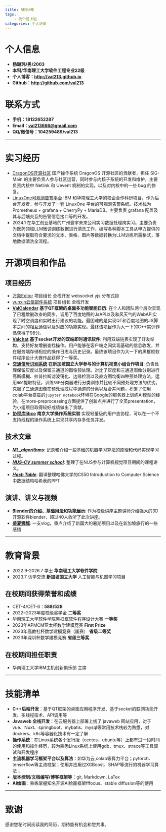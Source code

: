 ```yaml
---
title: RESUME
tags: 
	- 找个班上啦
categories: 个人记录
---
```

# 个人信息
 - **杨璐玮/男/2003**
 - **本科/华南理工大学软件工程专业22级**
 - **个人博客：http://val213.github.io**
 - **Github：http://github.com/val213**

# 联系方式
 - **手机：18122652287**
 - **Email：val213666@gmail.com**
 - **QQ/微信号：104259489/val213**
---
# 实习经历
- [DragonOS开源社区]() 国产操作系统 DragonOS 开源社区的贡献者，担任 SIG-Main 的主要负责人参与社区运营，同时参与内核子系统的开发和维护，主要负责内核中 Netlink 和 Uevent 机制的实现，以及对内核中的一些 bug 的修复。
- [LinuxOne可观测告警平台]() IBM 和华南理工大学的校企合作科研项目，作为后台开发者，参与开发了一套 LinuxOne 平台的可观测告警系统。技术栈为 Prometheus + grafana + CherryPy + MariaDB。主要负责 grafana 配置及其与后端交互的告警信息接口等的开发。
- 2024.1 在华工创业基地的广州寰宇未来公司实习数据处理岗实习。主要负责为医药领域LLM微调训练数据进行清洗工作，编写各种脚本工具从甲方提供的文档中提取符合要求的文本、表格、图片等数据转换为LLM训练所需格式，落地数据清洗全流程。
# 开源项目和作品
## 项目经历

- [万象Editor]() 项目组长 全栈开发 websocket yjs 分布式锁
- [yunxin云信邮件系统]() 项目组长 全栈开发 
- [**ValCalendar**](http://github.com/val213/ValCalendar) **基于QT框架的桌面多功能智能日历**: 在个人和团队两个层次实现了日程增删改查的同步，调用了百度地图的JsAPI以及和风天气的WebAPI实现了时空调度和实时出行建议的功能。最困难的是实现QT和百度地图的JS脚本之间的相互通信以及对应的功能实现。最终该项目作为大一下的C++实训作品获得了98分。
- [**Valchat**]() **基于socket开发的双端即时通讯软件**: 利用双端链表实现了好友结构，支持好友增删查找操作。用户能够在客户端之间实现基础的信息收发，并在服务端存储相应的操作日志与历史记录。最终该项目作为大一下的黑框框软件程序设计大赛作品获得了一等奖。
- [**交通信号识别系统**]() **在新加坡国立大学参与的计算机视觉小组合作项目**: 负责处理保留灰度以及保留三通道的图像预处理。对比了灰度和三通道图像分别进行高斯模糊、拉普拉斯滤波锐化、边缘检测以及直方图均衡四种预处理方法，运用`HOG`提取特征，训练`SVM`分类器进行分类训练并比较不同预处理方法的优劣。克服了三通道图像在预处理过程中通道的分离以及合并问题，积累了使用colab平台搭载的`jupyter notebook`环境在Google的服务器上训练AI模型的经验，在more-preprocessing方面提供了创新点并进行了全英presentation，为小组项目取得较好成绩做出了贡献。
- [**协程库libco**]() **南京大学操作系统实验** 实现轻量级的用户态协程，可以在一个不支持线程的操作系统上实现共享内存多任务并发。
## 技术文章
 - [***ML_algorithms***](https://val213.github.io/2023/08/07/ML_algorithms/): 记录和介绍一些基础的机器学习算法的原理和代码实现学习过程。
 - [***NUS-CV summer school***](https://val213.github.io/2023/07/25/NUS-CV%20summer%20school/): 整理了在NUS参与计算机视觉项目期间的课程讲义。
 - [***Hash Table***](https://val213.github.io/2023/08/14/Hash%20table/): 翻译整理哈佛大学的CS50 Introduction to Computer Science中数据结构哈希表的PPT


## 演讲、讲义与视频
 - [**Blender的介绍、基础用法和功能展示**](): 作为校级讲座主题讲师介绍强大的3D开源软件blender，超过40人收听了此次讲座。
 - [**盛夏狮城**](https://www.bilibili.com/video/BV1p8411Q7mp/?spm_id_from=333.999.0.0&vd_source=847221b55474b08239f9c09c5099e6ac): 一支vlog，重点介绍了新国大的暑期项目以及在新加坡旅行的一些感悟

---

# 教育背景
 - 2022.9-2026.7 学士 **华南理工大学软件学院**
 - 2023.7 访学交流 **新加坡国立大学** 人工智能与机器学习项目
 ## 在校期间获得荣誉和成绩
 - CET-4/CET-6：**588/528**
 - 2022~2023年度校级奖学金 **二等奖**
 - 华南理工大学软件学院黑框框软件程序设计大赛 **一等奖**
 - 2023年APMCM亚太杯数学建模竞赛 **First Prize** 
 - 2023年高教社杯数学建模竞赛（国赛） **省级二等奖**
 - 2023年深圳杯数学建模竞赛 **省级三等奖**
 ## 在校期间担任职责
 - 华南理工大学IBM主机创新俱乐部 主席
---

# 技能清单
 - **C++后端开发**：基于QT框架的桌面应用程序开发、基于socket的联网功能开发、多线程技术、API调用等
 - **Javaweb 全栈开发**：在云服务器上部署上线了 javaweb 网站应用，对于vue、Nuxt、springboot、mybatis、mysql等常用技术栈较为熟悉，对dockers、k8s等容器化技术有一定了解
 - **操作系统**：在Linux系统各个发行版（centos、ubuntu等）上都有过一段时间的使用和操作经历，较为熟悉Linux系统上使用gdb、tmux、strace等工具调试和开发程序
 - **主流机器学习框架平台以及算法**：如华为云,colab等算力平台；pytorch、tenserflow等主流框架；使用并应用过XGBoost、SHAP等流行的机器学习算法；
 - **版本控制/文档编写/博客框架等**：git, Markdown, LaTex
 - **AI绘画**：熟练掌握知名开源AI绘画框架fffocus、stable diffusion等的使用

---


# 致谢
感谢您花时间阅读我的简历，期待能有机会和您共事。
